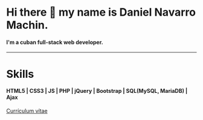 # Hi there 👋 my name is Daniel Navarro Machin. 
#### I'm a cuban full-stack web developer.


-----------------------------------------------

# Skills
#### HTML5 | CSS3 | JS | PHP | jQuery | Bootstrap | SQL(MySQL, MariaDB) | Ajax

<a href="https://dnmjustme.github.io/danielnavarro/">Currículum vítae</a>
